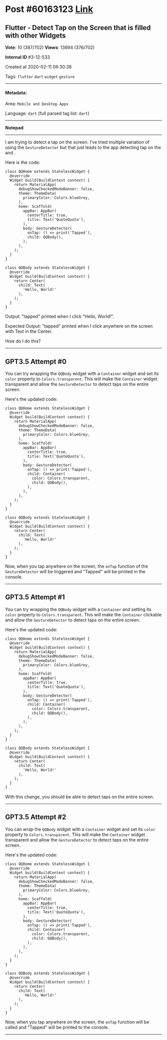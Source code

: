 
# Post \#60163123 [Link](https://stackoverflow.com/questions/60163123/)

## Flutter - Detect Tap on the Screen that is filled with other Widgets

**Vote**: 10 (387/702) **Views**: 13694 (376/702) 

**Internal ID** \#3-12-533

Created at 2020-02-11 06:30:38

Tags: `flutter` `dart` `widget` `gesture`

----------

#### Metadata:

Area: `Mobile and Desktop Apps`

Language: `dart` (full parsed tag list: `dart`)

----------

**Notepad**


----------

I am trying to detect a tap on the screen. I've tried multiple variation of using the `GestureDetector` but that just leads to the app detecting tap on the  and .

Here is the code:

```
class QQHome extends StatelessWidget {
  @override
  Widget build(BuildContext context) {
    return MaterialApp(
      debugShowCheckedModeBanner: false,
      theme: ThemeData(
        primaryColor: Colors.blueGrey,
      ),
      home: Scaffold(
        appBar: AppBar(
          centerTitle: true,
          title: Text('QuoteQuota'),
        ),
        body: GestureDetector(
          onTap: () => print('Tapped'),
          child: QQBody(),
        ),
      ),
    );
  }
}

class QQBody extends StatelessWidget {
  @override
  Widget build(BuildContext context) {
    return Center(
      child: Text(
        'Hello, World!'
      ),
    );
  }
}
```


Output: "tapped" printed when I click "Hello, World!".

Expected Output: "tapped" printed when I click anywhere on the screen with Text in the Center.

How do I do this?


----------
        
## GPT3.5 Attempt \#0

You can try wrapping the `QQBody` widget with a `Container` widget and set its `color` property to `Colors.transparent`. This will make the `Container` widget transparent and allow the `GestureDetector` to detect taps on the entire screen.

Here's the updated code:

```
class QQHome extends StatelessWidget {
  @override
  Widget build(BuildContext context) {
    return MaterialApp(
      debugShowCheckedModeBanner: false,
      theme: ThemeData(
        primaryColor: Colors.blueGrey,
      ),
      home: Scaffold(
        appBar: AppBar(
          centerTitle: true,
          title: Text('QuoteQuota'),
        ),
        body: GestureDetector(
          onTap: () => print('Tapped'),
          child: Container(
            color: Colors.transparent,
            child: QQBody(),
          ),
        ),
      ),
    );
  }
}

class QQBody extends StatelessWidget {
  @override
  Widget build(BuildContext context) {
    return Center(
      child: Text(
        'Hello, World!'
      ),
    );
  }
}
```

Now, when you tap anywhere on the screen, the `onTap` function of the `GestureDetector` will be triggered and "Tapped" will be printed in the console.

--------

## GPT3.5 Attempt \#1

You can try wrapping the `QQBody` widget with a `Container` and setting its `color` property to `Colors.transparent`. This will make the `Container` clickable and allow the `GestureDetector` to detect taps on the entire screen.

Here's the updated code:

```
class QQHome extends StatelessWidget {
  @override
  Widget build(BuildContext context) {
    return MaterialApp(
      debugShowCheckedModeBanner: false,
      theme: ThemeData(
        primaryColor: Colors.blueGrey,
      ),
      home: Scaffold(
        appBar: AppBar(
          centerTitle: true,
          title: Text('QuoteQuota'),
        ),
        body: GestureDetector(
          onTap: () => print('Tapped'),
          child: Container(
            color: Colors.transparent,
            child: QQBody(),
          ),
        ),
      ),
    );
  }
}

class QQBody extends StatelessWidget {
  @override
  Widget build(BuildContext context) {
    return Center(
      child: Text(
        'Hello, World!'
      ),
    );
  }
}
``` 

With this change, you should be able to detect taps on the entire screen.

--------

## GPT3.5 Attempt \#2

You can wrap the `QQBody` widget with a `Container` widget and set its `color` property to `Colors.transparent`. This will make the `Container` widget transparent and allow the `GestureDetector` to detect taps on the entire screen.

Here's the updated code:

```
class QQHome extends StatelessWidget {
  @override
  Widget build(BuildContext context) {
    return MaterialApp(
      debugShowCheckedModeBanner: false,
      theme: ThemeData(
        primaryColor: Colors.blueGrey,
      ),
      home: Scaffold(
        appBar: AppBar(
          centerTitle: true,
          title: Text('QuoteQuota'),
        ),
        body: GestureDetector(
          onTap: () => print('Tapped'),
          child: Container(
            color: Colors.transparent,
            child: QQBody(),
          ),
        ),
      ),
    );
  }
}

class QQBody extends StatelessWidget {
  @override
  Widget build(BuildContext context) {
    return Center(
      child: Text(
        'Hello, World!'
      ),
    );
  }
}
``` 

Now, when you tap anywhere on the screen, the `onTap` function will be called and "Tapped" will be printed to the console.

--------
